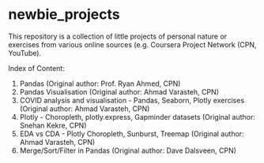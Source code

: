 # newbie_projects
This repository is a collection of little projects of personal nature or exercises from various online sources (e.g. Coursera Project Network (CPN, YouTube).

Index of Content:
1. Pandas (Original author: Prof. Ryan Ahmed, CPN)
2. Pandas Visualisation (Original author: Ahmad Varasteh, CPN)
3. COVID analysis and visualisation - Pandas, Seaborn, Plotly exercises (Original author: Ahmad Varasteh, CPN)
4. Plotly - Choropleth, plotly.express, Gapminder datasets (Original author: Snehan Kekre, CPN)
5. EDA vs CDA - Plotly Choropleth, Sunburst, Treemap (Original author: Ahmad Varasteh, CPN)
6. Merge/Sort/Filter in Pandas (Original author: Dave Dalsveen, CPN)
